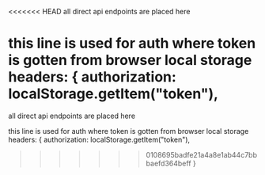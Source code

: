 <<<<<<< HEAD
all direct api endpoints are placed here

 this line is used for auth where token is gotten from browser local storage
 headers: {
        authorization: localStorage.getItem("token"),
=======
all direct api endpoints are placed here

 this line is used for auth where token is gotten from browser local storage
 headers: {
        authorization: localStorage.getItem("token"),
>>>>>>> 0108695badfe21a4a8e1ab44c7bbbaefd364beff
      }